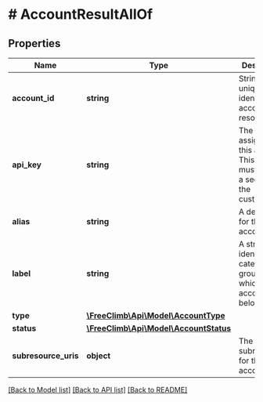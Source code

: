 # # AccountResultAllOf

## Properties

Name | Type | Description | Notes
------------ | ------------- | ------------- | -------------
**account_id** | **string** | String that uniquely identifies this account resource. | [optional]
**api_key** | **string** | The API key assigned to this account. This key must be kept a secret by the customer. | [optional]
**alias** | **string** | A description for this account. | [optional]
**label** | **string** | A string that identifies a category or group to which the account belongs. | [optional]
**type** | [**\FreeClimb\Api\Model\AccountType**](AccountType.md) |  | [optional]
**status** | [**\FreeClimb\Api\Model\AccountStatus**](AccountStatus.md) |  | [optional]
**subresource_uris** | **object** | The list of subresources for this account. | [optional]

[[Back to Model list]](../../README.md#models) [[Back to API list]](../../README.md#endpoints) [[Back to README]](../../README.md)
